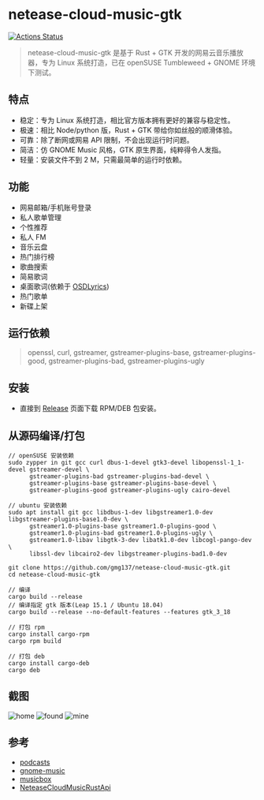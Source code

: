 # netease-cloud-music-gtk
[![Actions Status](https://github.com/gmg137/netease-cloud-music-gtk/workflows/CI/badge.svg)](https://github.com/gmg137/netease-cloud-music-gtk/actions)
> netease-cloud-music-gtk 是基于 Rust + GTK 开发的网易云音乐播放器，专为 Linux 系统打造，已在 openSUSE Tumbleweed + GNOME 环境下测试。

## 特点
- 稳定：专为 Linux 系统打造，相比官方版本拥有更好的兼容与稳定性。
- 极速：相比 Node/python 版，Rust + GTK 带给你如丝般的顺滑体验。
- 可靠：除了断网或网易 API 限制，不会出现运行时问题。
- 简洁：仿 GNOME Music 风格，GTK 原生界面，纯粹得令人发指。
- 轻量：安装文件不到 2 M，只需最简单的运行时依赖。

## 功能
- 网易邮箱/手机账号登录
- 私人歌单管理
- 个性推荐
- 私人 FM
- 音乐云盘
- 热门排行榜
- 歌曲搜索
- 简易歌词
- 桌面歌词(依赖于 [OSDLyrics](https://github.com/osdlyrics/osdlyrics))
- 热门歌单
- 新碟上架

## 运行依赖
> openssl, curl, gstreamer, gstreamer-plugins-base, gstreamer-plugins-good, gstreamer-plugins-bad, gstreamer-plugins-ugly

## 安装
- 直接到 [Release](https://github.com/gmg137/netease-cloud-music-gtk/releases) 页面下载 RPM/DEB 包安装。

## 从源码编译/打包
```
// openSUSE 安装依赖
sudo zypper in git gcc curl dbus-1-devel gtk3-devel libopenssl-1_1-devel gstreamer-devel \
      gstreamer-plugins-bad gstreamer-plugins-bad-devel \
      gstreamer-plugins-base gstreamer-plugins-base-devel \
      gstreamer-plugins-good gstreamer-plugins-ugly cairo-devel
```
```
// ubuntu 安装依赖
sudo apt install git gcc libdbus-1-dev libgstreamer1.0-dev libgstreamer-plugins-base1.0-dev \
      gstreamer1.0-plugins-base gstreamer1.0-plugins-good \
      gstreamer1.0-plugins-bad gstreamer1.0-plugins-ugly \
      gstreamer1.0-libav libgtk-3-dev libatk1.0-dev libcogl-pango-dev \
      libssl-dev libcairo2-dev libgstreamer-plugins-bad1.0-dev
```
```
git clone https://github.com/gmg137/netease-cloud-music-gtk.git
cd netease-cloud-music-gtk

// 编译
cargo build --release
// 编译指定 gtk 版本(Leap 15.1 / Ubuntu 18.04)
cargo build --release --no-default-features --features gtk_3_18

// 打包 rpm
cargo install cargo-rpm
cargo rpm build

// 打包 deb
cargo install cargo-deb
cargo deb
```

## 截图
![home](https://user-images.githubusercontent.com/6460323/74423902-fa996900-4e8b-11ea-915f-a4ec40bd2982.jpg)
![found](https://user-images.githubusercontent.com/6460323/74421939-c8d2d300-4e88-11ea-9b93-962ae80f5a11.png)
![mine](https://user-images.githubusercontent.com/6460323/74424004-29afda80-4e8c-11ea-9c16-af3f25525c9c.jpeg)

## 参考
- [podcasts](https://gitlab.gnome.org/World/podcasts)
- [gnome-music](https://gitlab.gnome.org/GNOME/gnome-music)
- [musicbox](https://github.com/darknessomi/musicbox)
- [NeteaseCloudMusicRustApi](https://github.com/Itanq/NeteaseCloudMusicRustApi)
